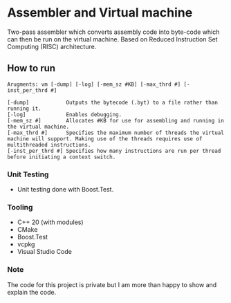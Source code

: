 # Assembler and Virtual machine
Two-pass assembler which converts assembly code into byte-code which can then be run on the virtual machine. Based on Reduced Instruction Set Computing (RISC) architecture.

## How to run
```
Arugments: vm [-dump] [-log] [-mem_sz #KB] [-max_thrd #] [-inst_per_thrd #]

[-dump]            Outputs the bytecode (.byt) to a file rather than running it.
[-log]             Enables debugging.
[-mem_sz #]        Allocates #KB for use for assembling and running in the virtual machine.
[-max_thrd #]      Specifies the maximum number of threads the virtual machine will support. Making use of the threads requires use of multithreaded instructions.
[-inst_per_thrd #] Specifies how many instructions are run per thread before initiating a context switch.
```

### Unit Testing
- Unit testing done with Boost.Test.

### Tooling
- C++ 20 (with modules)
- CMake
- Boost.Test
- vcpkg
- Visual Studio Code

### Note
The code for this project is private but I am more than happy to show and explain the code.
